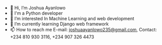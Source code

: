 - 👋 Hi, I’m Joshua Ayanlowo
- 🐍 I'm a Python developer
- 👀 I’m interested In Machine Learning and web development
- 🌱 I’m currently learning Django web framework
- 📫 How to reach me 
E-mail: joshuaayanlowo235@gmail.com,
Contact: +234 810 930 3116, +234 907 326 4473

<!---
Yeshua235/Yeshua235 is a ✨ special ✨ repository because its `README.md` (this file) appears on your GitHub profile.
You can click the Preview link to take a look at your changes.
--->
